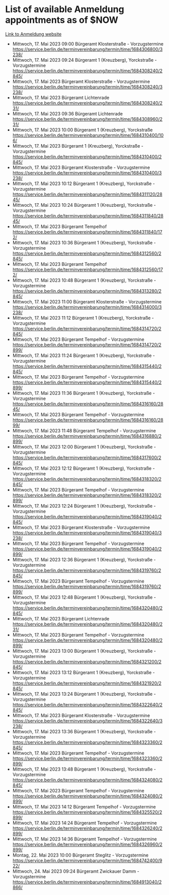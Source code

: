 # List of available Anmeldung appointments as of $NOW
[Link to Anmeldung website](https://service.berlin.de/terminvereinbarung/termin/tag.php?termin=1&anliegen[]=120686&dienstleisterlist=122210,122217,327316,122219,327312,122227,327314,122231,327346,122243,327348,122254,122252,329742,122260,329745,122262,329748,122271,327278,122273,327274,122277,327276,330436,122280,327294,122282,327290,122284,327292,122291,327270,122285,327266,122286,327264,122296,327268,150230,329760,122297,327286,122294,327284,122312,329763,122314,329775,122304,327330,122311,327334,122309,327332,317869,122281,327352,122279,329772,122283,122276,327324,122274,327326,122267,329766,122246,327318,122251,327320,122257,327322,122208,327298,122226,327300&herkunft=http%3A%2F%2Fservice.berlin.de%2Fdienstleistung%2F120686%2F)
- Mittwoch, 17. Mai 2023 09:00 Bürgeramt Klosterstraße - Vorzugstermine https://service.berlin.de/terminvereinbarung/termin/time/1684306800/3238/
- Mittwoch, 17. Mai 2023 09:24 Bürgeramt 1 (Kreuzberg), Yorckstraße - Vorzugstermine https://service.berlin.de/terminvereinbarung/termin/time/1684308240/2845/
- Mittwoch, 17. Mai 2023  Bürgeramt Klosterstraße - Vorzugstermine https://service.berlin.de/terminvereinbarung/termin/time/1684308240/3238/
- Mittwoch, 17. Mai 2023  Bürgeramt Lichtenrade https://service.berlin.de/terminvereinbarung/termin/time/1684308240/231/
- Mittwoch, 17. Mai 2023 09:36 Bürgeramt Lichtenrade https://service.berlin.de/terminvereinbarung/termin/time/1684308960/231/
- Mittwoch, 17. Mai 2023 10:00 Bürgeramt 1 (Kreuzberg), Yorckstraße https://service.berlin.de/terminvereinbarung/termin/time/1684310400/106/
- Mittwoch, 17. Mai 2023  Bürgeramt 1 (Kreuzberg), Yorckstraße - Vorzugstermine https://service.berlin.de/terminvereinbarung/termin/time/1684310400/2845/
- Mittwoch, 17. Mai 2023  Bürgeramt Klosterstraße - Vorzugstermine https://service.berlin.de/terminvereinbarung/termin/time/1684310400/3238/
- Mittwoch, 17. Mai 2023 10:12 Bürgeramt 1 (Kreuzberg), Yorckstraße - Vorzugstermine https://service.berlin.de/terminvereinbarung/termin/time/1684311120/2845/
- Mittwoch, 17. Mai 2023 10:24 Bürgeramt 1 (Kreuzberg), Yorckstraße - Vorzugstermine https://service.berlin.de/terminvereinbarung/termin/time/1684311840/2845/
- Mittwoch, 17. Mai 2023  Bürgeramt Tempelhof https://service.berlin.de/terminvereinbarung/termin/time/1684311840/172/
- Mittwoch, 17. Mai 2023 10:36 Bürgeramt 1 (Kreuzberg), Yorckstraße - Vorzugstermine https://service.berlin.de/terminvereinbarung/termin/time/1684312560/2845/
- Mittwoch, 17. Mai 2023  Bürgeramt Tempelhof https://service.berlin.de/terminvereinbarung/termin/time/1684312560/172/
- Mittwoch, 17. Mai 2023 10:48 Bürgeramt 1 (Kreuzberg), Yorckstraße - Vorzugstermine https://service.berlin.de/terminvereinbarung/termin/time/1684313280/2845/
- Mittwoch, 17. Mai 2023 11:00 Bürgeramt Klosterstraße - Vorzugstermine https://service.berlin.de/terminvereinbarung/termin/time/1684314000/3238/
- Mittwoch, 17. Mai 2023 11:12 Bürgeramt 1 (Kreuzberg), Yorckstraße - Vorzugstermine https://service.berlin.de/terminvereinbarung/termin/time/1684314720/2845/
- Mittwoch, 17. Mai 2023  Bürgeramt Tempelhof - Vorzugstermine https://service.berlin.de/terminvereinbarung/termin/time/1684314720/2899/
- Mittwoch, 17. Mai 2023 11:24 Bürgeramt 1 (Kreuzberg), Yorckstraße - Vorzugstermine https://service.berlin.de/terminvereinbarung/termin/time/1684315440/2845/
- Mittwoch, 17. Mai 2023  Bürgeramt Tempelhof - Vorzugstermine https://service.berlin.de/terminvereinbarung/termin/time/1684315440/2899/
- Mittwoch, 17. Mai 2023 11:36 Bürgeramt 1 (Kreuzberg), Yorckstraße - Vorzugstermine https://service.berlin.de/terminvereinbarung/termin/time/1684316160/2845/
- Mittwoch, 17. Mai 2023  Bürgeramt Tempelhof - Vorzugstermine https://service.berlin.de/terminvereinbarung/termin/time/1684316160/2899/
- Mittwoch, 17. Mai 2023 11:48 Bürgeramt Tempelhof - Vorzugstermine https://service.berlin.de/terminvereinbarung/termin/time/1684316880/2899/
- Mittwoch, 17. Mai 2023 12:00 Bürgeramt 1 (Kreuzberg), Yorckstraße - Vorzugstermine https://service.berlin.de/terminvereinbarung/termin/time/1684317600/2845/
- Mittwoch, 17. Mai 2023 12:12 Bürgeramt 1 (Kreuzberg), Yorckstraße - Vorzugstermine https://service.berlin.de/terminvereinbarung/termin/time/1684318320/2845/
- Mittwoch, 17. Mai 2023  Bürgeramt Tempelhof - Vorzugstermine https://service.berlin.de/terminvereinbarung/termin/time/1684318320/2899/
- Mittwoch, 17. Mai 2023 12:24 Bürgeramt 1 (Kreuzberg), Yorckstraße - Vorzugstermine https://service.berlin.de/terminvereinbarung/termin/time/1684319040/2845/
- Mittwoch, 17. Mai 2023  Bürgeramt Klosterstraße - Vorzugstermine https://service.berlin.de/terminvereinbarung/termin/time/1684319040/3238/
- Mittwoch, 17. Mai 2023  Bürgeramt Tempelhof - Vorzugstermine https://service.berlin.de/terminvereinbarung/termin/time/1684319040/2899/
- Mittwoch, 17. Mai 2023 12:36 Bürgeramt 1 (Kreuzberg), Yorckstraße - Vorzugstermine https://service.berlin.de/terminvereinbarung/termin/time/1684319760/2845/
- Mittwoch, 17. Mai 2023  Bürgeramt Tempelhof - Vorzugstermine https://service.berlin.de/terminvereinbarung/termin/time/1684319760/2899/
- Mittwoch, 17. Mai 2023 12:48 Bürgeramt 1 (Kreuzberg), Yorckstraße - Vorzugstermine https://service.berlin.de/terminvereinbarung/termin/time/1684320480/2845/
- Mittwoch, 17. Mai 2023  Bürgeramt Lichtenrade https://service.berlin.de/terminvereinbarung/termin/time/1684320480/231/
- Mittwoch, 17. Mai 2023  Bürgeramt Tempelhof - Vorzugstermine https://service.berlin.de/terminvereinbarung/termin/time/1684320480/2899/
- Mittwoch, 17. Mai 2023 13:00 Bürgeramt 1 (Kreuzberg), Yorckstraße - Vorzugstermine https://service.berlin.de/terminvereinbarung/termin/time/1684321200/2845/
- Mittwoch, 17. Mai 2023 13:12 Bürgeramt 1 (Kreuzberg), Yorckstraße - Vorzugstermine https://service.berlin.de/terminvereinbarung/termin/time/1684321920/2845/
- Mittwoch, 17. Mai 2023 13:24 Bürgeramt 1 (Kreuzberg), Yorckstraße - Vorzugstermine https://service.berlin.de/terminvereinbarung/termin/time/1684322640/2845/
- Mittwoch, 17. Mai 2023  Bürgeramt Klosterstraße - Vorzugstermine https://service.berlin.de/terminvereinbarung/termin/time/1684322640/3238/
- Mittwoch, 17. Mai 2023 13:36 Bürgeramt 1 (Kreuzberg), Yorckstraße - Vorzugstermine https://service.berlin.de/terminvereinbarung/termin/time/1684323360/2845/
- Mittwoch, 17. Mai 2023  Bürgeramt Tempelhof - Vorzugstermine https://service.berlin.de/terminvereinbarung/termin/time/1684323360/2899/
- Mittwoch, 17. Mai 2023 13:48 Bürgeramt 1 (Kreuzberg), Yorckstraße - Vorzugstermine https://service.berlin.de/terminvereinbarung/termin/time/1684324080/2845/
- Mittwoch, 17. Mai 2023  Bürgeramt Tempelhof - Vorzugstermine https://service.berlin.de/terminvereinbarung/termin/time/1684324080/2899/
- Mittwoch, 17. Mai 2023 14:12 Bürgeramt Tempelhof - Vorzugstermine https://service.berlin.de/terminvereinbarung/termin/time/1684325520/2899/
- Mittwoch, 17. Mai 2023 14:24 Bürgeramt Tempelhof - Vorzugstermine https://service.berlin.de/terminvereinbarung/termin/time/1684326240/2899/
- Mittwoch, 17. Mai 2023 14:36 Bürgeramt Tempelhof - Vorzugstermine https://service.berlin.de/terminvereinbarung/termin/time/1684326960/2899/
- Montag, 22. Mai 2023 10:00 Bürgeramt Steglitz - Vorzugstermine https://service.berlin.de/terminvereinbarung/termin/time/1684742400/922/
- Mittwoch, 24. Mai 2023 09:24 Bürgeramt Zwickauer Damm - Vorzugstermine https://service.berlin.de/terminvereinbarung/termin/time/1684913040/2866/
